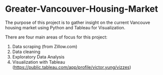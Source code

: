 # Greater-Vancouver-Housing-Market

The purpose of this project is to gather insight on the current Vancouve housing market using Python and Tableau for Visualization. <br/>

There are four main areas of focus for this project: <br/>
1. Data scraping (from Zillow.com)
2. Data cleaning
3. Exploratory Data Analysis
4. Visualization with Tableau (https://public.tableau.com/app/profile/victor.yung/vizzes)

